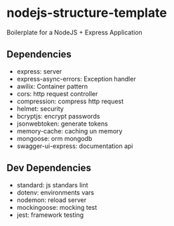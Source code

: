 # nodejs-structure-template
Boilerplate for a NodeJS + Express Application

## Dependencies
- express: server
- express-async-errors: Exception handler
- awilix: Container pattern
- cors: http request controller
- compression: compress http request
- helmet: security
- bcryptjs: encrypt passwords
- jsonwebtoken: generate tokens
- memory-cache: caching un memory
- mongoose: orm mongodb
- swagger-ui-express: documentation api

## Dev Dependencies
- standard: js standars lint
- dotenv: environments vars
- nodemon: reload server
- mockingoose: mocking test
- jest: framework testing